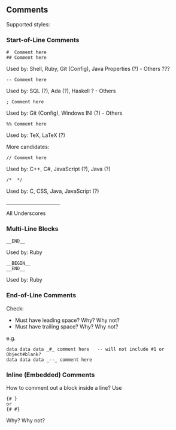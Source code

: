 
## Comments


Supported styles:

### Start-of-Line Comments

~~~
#  Comment here
## Comment here
~~~

Used by: Shell, Ruby, Git (Config), Java Properties (?)  - Others ???


~~~
-- Comment here
~~~

Used by: SQL (?), Ada (?), Haskell ? - Others


~~~
; Comment here
~~~

Used by: Git (Config), Windows INI (?) - Others

~~~
%% Comment here
~~~

Used by: TeX, LaTeX (?)


More candidates:

~~~
// Comment here
~~~

Used by: C++, C#, JavaScript (?), Java (?)

~~~
/*  */
~~~

Used by: C, CSS, Java, JavaScript (?)


~~~
____________________
~~~

All Underscores




### Multi-Line Blocks

~~~
__END__
~~~

Used by: Ruby

~~~
__BEGIN__
__END__
~~~

Used by: Ruby


### End-of-Line Comments

Check:

- Must have leading space? Why? Why not?
- Must have trailing space?  Why? Why not?

e.g.

~~~
data data data _#_ comment here   -- will not include #1 or Object#blank?
data data data _--_ comment here
~~~


### Inline (Embedded) Comments

How to comment out a block inside a line? Use

~~~
{# }
or
{# #}
~~~

Why? Why not?


